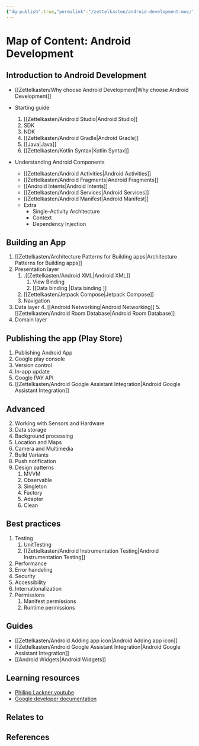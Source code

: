 ```yaml
---
{"dg-publish":true,"permalink":"/zettelkasten/android-development-moc/","title":"Android Development MOC","tags":["status/todo","status/MOC"],"noteIcon":"","created":"2023-10-11T10:10:00.838+01:00"}
---
```



# Map of Content: Android Development 


## Introduction to Android Development

- [[Zettelkasten/Why choose Android Development\|Why choose Android Development]]
- Starting guide
	1. [[Zettelkasten/Android Studio\|Android Studio]] 
	2. SDK
	3. NDK
	4. [[Zettelkasten/Android Gradle\|Android Gradle]]
	5. [[Java\|Java]]
	6. [[Zettelkasten/Kotlin Syntax\|Kotlin Syntax]]

- Understanding Android Components
	- [[Zettelkasten/Android Activities\|Android Activities]]
	- [[Zettelkasten/Android Fragments\|Android Fragments]]
	- [[Android Intents\|Android Intents]]
	- [[Zettelkasten/Android Services\|Android Services]]
	- [[Zettelkasten/Android Manifest\|Android Manifest]] 
	- Extra
		- Single-Activity Architecture
		- Context
		- Dependency Injection

## Building an App
1. [[Zettelkasten/Architecture Patterns for Building apps\|Architecture Patterns for Building apps]]
2. Presentation layer
	1. .[[Zettelkasten/Android XML\|Android XML]]		
		1. View Binding
		2. [[Data  binding \|Data  binding ]]
	2. [[Zettelkasten/Jetpack Compose\|Jetpack Compose]]
	3. Navigation
 3. Data layer
	4. [[Android Networking\|Android Networking]]
	5. [[Zettelkasten/Android Room Database\|Android Room Database]]
 4. Domain layer


## Publishing the app (Play Store)
1. Publishing Android App
2. Google play console
3. Version control
4. In-app update
5. Google PAY API
6. [[Zettelkasten/Android Google Assistant Integration\|Android Google Assistant Integration]]

## Advanced
2. Working with Sensors and Hardware
3. Data storage
4. Background processing
5. Location and Maps
6. Camera and Multimedia 
7. Build Variants
9. Push notification
1. Design patterns
	1. MVVM
	2. Observable
	3. Singleton
	4. Factory
	5. Adapter
	6. Clean

## Best practices

1. Testing
	1. UnitTesting
	2. [[Zettelkasten/Android Instrumentation Testing\|Android Instrumentation Testing]]
2. Performance
8. Error handeling
3. Security
4. Accessibility 
5. Internationalization
6. Permissions
	1. Manifest permissions
	2. Runtime permissions

## Guides
- [[Zettelkasten/Android Adding app icon\|Android Adding app icon]]
- [[Zettelkasten/Android Google Assistant Integration\|Android Google Assistant Integration]]
- [[Android Widgets\|Android Widgets]]

## Learning resources

- [Philipp Lackner youtube](https://www.youtube.com/@PhilippLackner) 
- [Google developer documentation](https://developer.android.com/guide/components/fundamentals)

## Relates to

## References


